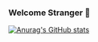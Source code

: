 ### Welcome Stranger :vulcan_salute:

[![Anurag's GitHub stats](https://github-readme-stats.vercel.app/api?username=R-drg&theme=radical)](https://github.com/anuraghazra/github-readme-stats)
